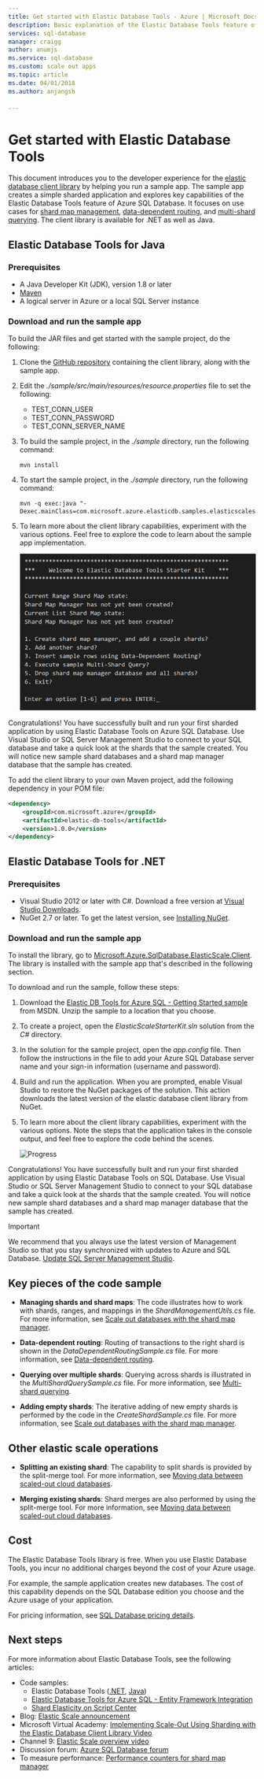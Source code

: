 ```yaml
---
title: Get started with Elastic Database Tools - Azure | Microsoft Docs
description: Basic explanation of the Elastic Database Tools feature of Azure SQL Database, including an easy-to-run sample app.
services: sql-database
manager: craigg
author: anumjs
ms.service: sql-database
ms.custom: scale out apps
ms.topic: article
ms.date: 04/01/2018
ms.author: anjangsh

---
```

# Get started with Elastic Database Tools
This document introduces you to the developer experience for the [elastic database client library](sql-database-elastic-database-client-library.md) by helping you run a sample app. The sample app creates a simple sharded application and explores key capabilities of the Elastic Database Tools feature of Azure SQL Database. It focuses on use cases for [shard map management](sql-database-elastic-scale-shard-map-management.md), [data-dependent routing](sql-database-elastic-scale-data-dependent-routing.md), and [multi-shard querying](sql-database-elastic-scale-multishard-querying.md). The client library is available for .NET as well as Java. 

## Elastic Database Tools for Java
### Prerequisites
* A Java Developer Kit (JDK), version 1.8 or later
* [Maven](http://maven.apache.org/download.cgi)
* A logical server in Azure or a local SQL Server instance

### Download and run the sample app
To build the JAR files and get started with the sample project, do the following: 
1. Clone the [GitHub repository](https://github.com/Microsoft/elastic-db-tools-for-java) containing the client library, along with the sample app. 

2. Edit the _./sample/src/main/resources/resource.properties_ file to set the following:
    * TEST_CONN_USER
    * TEST_CONN_PASSWORD
    * TEST_CONN_SERVER_NAME

3. To build the sample project, in the _./sample_ directory, run the following command:

    ```
    mvn install
    ```
    
4. To start the sample project, in the _./sample_ directory, run the following command: 
    
    ```
    mvn -q exec:java "-Dexec.mainClass=com.microsoft.azure.elasticdb.samples.elasticscalestarterkit.Program"
    ```
    
5. To learn more about the client library capabilities, experiment with the various options. Feel free to explore the code to learn about the sample app implementation.

    ![Progress-java][5]
    
Congratulations! You have successfully built and run your first sharded application by using Elastic Database Tools on Azure SQL Database. Use Visual Studio or SQL Server Management Studio to connect to your SQL database and take a quick look at the shards that the sample created. You will notice new sample shard databases and a shard map manager database that the sample has created. 

To add the client library to your own Maven project, add the following dependency in your POM file:

```xml
<dependency> 
    <groupId>com.microsoft.azure</groupId> 
    <artifactId>elastic-db-tools</artifactId> 
    <version>1.0.0</version> 
</dependency> 
```

## Elastic Database Tools for .NET 
### Prerequisites
* Visual Studio 2012 or later with C#. Download a free version at [Visual Studio Downloads](http://www.visualstudio.com/downloads/download-visual-studio-vs.aspx).
* NuGet 2.7 or later. To get the latest version, see [Installing NuGet](http://docs.nuget.org/docs/start-here/installing-nuget).

### Download and run the sample app
To install the library, go to [Microsoft.Azure.SqlDatabase.ElasticScale.Client](https://www.nuget.org/packages/Microsoft.Azure.SqlDatabase.ElasticScale.Client/). The library is installed with the sample app that's described in the following section.

To download and run the sample, follow these steps: 

1. Download the [Elastic DB Tools for Azure SQL - Getting Started sample](https://code.msdn.microsoft.com/windowsapps/Elastic-Scale-with-Azure-a80d8dc6) from MSDN. Unzip the sample to a location that you choose.

2. To create a project, open the *ElasticScaleStarterKit.sln* solution from the *C#* directory.

3. In the solution for the sample project, open the *app.config* file. Then follow the instructions in the file to add your Azure SQL Database server name and your sign-in information (username and password).

4. Build and run the application. When you are prompted, enable Visual Studio to restore the NuGet packages of the solution. This action downloads the latest version of the elastic database client library from NuGet.

5. To learn more about the client library capabilities, experiment with the various options. Note the steps that the application takes in the console output, and feel free to explore the code behind the scenes.
   
    ![Progress][4]

Congratulations! You have successfully built and run your first sharded application by using Elastic Database Tools on SQL Database. Use Visual Studio or SQL Server Management Studio to connect to your SQL database and take a quick look at the shards that the sample created. You will notice new sample shard databases and a shard map manager database that the sample has created.

> [!IMPORTANT]
> We recommend that you always use the latest version of Management Studio so that you stay synchronized with updates to Azure and SQL Database. [Update SQL Server Management Studio](https://msdn.microsoft.com/library/mt238290.aspx).
> 
> 

## Key pieces of the code sample
* **Managing shards and shard maps**: The code illustrates how to work with shards, ranges, and mappings in the *ShardManagementUtils.cs* file. For more information, see [Scale out databases with the shard map manager](http://go.microsoft.com/?linkid=9862595).  

* **Data-dependent routing**: Routing of transactions to the right shard is shown in the *DataDependentRoutingSample.cs* file. For more information, see [Data-dependent routing](http://go.microsoft.com/?linkid=9862596). 

* **Querying over multiple shards**: Querying across shards is illustrated in the *MultiShardQuerySample.cs* file. For more information, see [Multi-shard querying](http://go.microsoft.com/?linkid=9862597).

* **Adding empty shards**: The iterative adding of new empty shards is performed by the code in the *CreateShardSample.cs* file. For more information, see [Scale out databases with the shard map manager](http://go.microsoft.com/?linkid=9862595).

## Other elastic scale operations
* **Splitting an existing shard**: The capability to split shards is provided by the split-merge tool. For more information, see [Moving data between scaled-out cloud databases](sql-database-elastic-scale-overview-split-and-merge.md).

* **Merging existing shards**: Shard merges are also performed by using the split-merge tool. For more information, see [Moving data between scaled-out cloud databases](sql-database-elastic-scale-overview-split-and-merge.md).   

## Cost
The Elastic Database Tools library is free. When you use Elastic Database Tools, you incur no additional charges beyond the cost of your Azure usage. 

For example, the sample application creates new databases. The cost of this capability depends on the SQL Database edition you choose and the Azure usage of your application.

For pricing information, see [SQL Database pricing details](https://azure.microsoft.com/pricing/details/sql-database/).

## Next steps
For more information about Elastic Database Tools, see the following articles:

* Code samples: 
  * Elastic Database Tools ([.NET](http://code.msdn.microsoft.com/Elastic-Scale-with-Azure-a80d8dc6?SRC=VSIDE), [Java](https://search.maven.org/#search%7Cga%7C1%7Ca%3A%22azure-elasticdb-tools%22))
  * [Elastic Database Tools for Azure SQL - Entity Framework Integration](http://code.msdn.microsoft.com/Elastic-Scale-with-Azure-bae904ba?SRC=VSIDE)
  * [Shard Elasticity on Script Center](https://gallery.technet.microsoft.com/scriptcenter/Elastic-Scale-Shard-c9530cbe)
* Blog: [Elastic Scale announcement](https://azure.microsoft.com/blog/2014/10/02/introducing-elastic-scale-preview-for-azure-sql-database/)
* Microsoft Virtual Academy: [Implementing Scale-Out Using Sharding with the Elastic Database Client Library Video](https://mva.microsoft.com/training-courses/elastic-database-capabilities-with-azure-sql-db-16554?l=lWyQhF1fC_6306218965) 
* Channel 9: [Elastic Scale overview video](http://channel9.msdn.com/Shows/Data-Exposed/Azure-SQL-Database-Elastic-Scale)
* Discussion forum: [Azure SQL Database forum](http://social.msdn.microsoft.com/forums/azure/home?forum=ssdsgetstarted)
* To measure performance: [Performance counters for shard map manager](sql-database-elastic-database-client-library.md)

<!--Anchors-->
[The Elastic Scale Sample Application]: #The-Elastic-Scale-Sample-Application
[Download and Run the Sample App]: #Download-and-Run-the-Sample-App
[Cost]: #Cost
[Next steps]: #next-steps

<!--Image references-->
[1]: ./media/sql-database-elastic-scale-get-started/newProject.png
[2]: ./media/sql-database-elastic-scale-get-started/click-online.png
[3]: ./media/sql-database-elastic-scale-get-started/click-CSharp.png
[4]: ./media/sql-database-elastic-scale-get-started/output2.png
[5]: ./media/sql-database-elastic-scale-get-started/java-client-library.PNG

